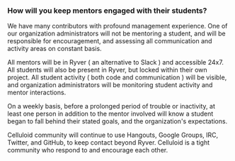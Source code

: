 ### How will you keep mentors engaged with their students?

We have many contributors with profound management experience. One of our organization administrators will not be mentoring a student, and will be responsible for encouragement, and assessing all communication and activity areas on constant basis.

All mentors will be in Ryver ( an alternative to Slack ) and accessible 24x7. All students will also be present in Ryver, but locked within their own project. All student activity ( both code and communication ) will be visible, and organization administrators will be monitoring student activity and mentor interactions.

On a weekly basis, before a prolonged period of trouble or inactivity, at least one person in addition to the mentor involved will know a student began to fall behind their stated goals, and the organization's expectations.

Celluloid community will continue to use Hangouts, Google Groups, IRC, Twitter, and GitHub, to keep contact beyond Ryver. Celluloid is a tight community who respond to and encourage each other.
